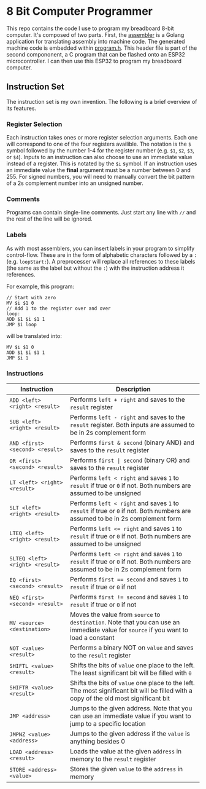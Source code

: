 # 8 Bit Computer Programmer

This repo contains the code I use to program my breadboard 8-bit computer. It's composed of two parts. First, the [assembler](./assembler/) is a Golang application for translating assembly into machine code. The generated machine code is embedded within [program.h](./components/program/program.h). This header file is part of the second compononent, a C program that can be flashed onto an ESP32 microcontroller. I can then use this ESP32 to program my breadboard computer.



## Instruction Set

The instruction set is my own invention. The following is a brief overview of its features.

### Register Selection

Each instruction takes ones or more register selection arguments. Each one will correspond to one of the four registers availible. The notation is the `$` symbol followed by the number 1-4 for the register number (e.g. `$1`, `$2`, `$3`, or `$4`). Inputs to an instruction can also choose to use an immediate value instead of a register. This is notated by the `$i` symbol. If an instruction uses an immediate value the **final** argument must be a number between 0 and 255. For signed numbers, you will need to manually convert the bit pattern of a 2s complement number into an unsigned number.

### Comments

Programs can contain single-line comments. Just start any line with `//` and the rest of the line will be ignored.

### Labels

As with most assemblers, you can insert labels in your program to simplify control-flow. These are in the form of alphabetic characters followed by a `:` (e.g. `loopStart:`). A preprocesser will replace all references to these labels (the same as the label but without the `:`) with the instruction address it references.

For example, this program:

```
// Start with zero
MV $i $1 0
// Add 1 to the register over and over
loop:
ADD $1 $i $1 1
JMP $i loop
```

will be translated into:

```
MV $i $1 0
ADD $1 $i $1 1
JMP $i 1
```

### Instructions

| **Instruction**                 | **Description**                                                                                                                       |
|---------------------------------|---------------------------------------------------------------------------------------------------------------------------------------|
| `ADD <left> <right> <result>`   | Performs `left + right` and saves to the `result` register                                                                            |
| `SUB <left> <right> <result>`   | Performs `left - right` and saves to the `result` register. Both inputs are assumed to be in 2s complement form                       |
| `AND <first> <second> <result>` | Performs `first & second` (binary AND) and saves to the `result` register                                                             |
| `OR <first> <second> <result>`  | Performs `first \| second` (binary OR) and saves to the `result` register                                                             |
| `LT <left> <right> <result>`    | Performs `left < right` and saves `1` to `result` if true or `0` if not. Both numbers are assumed to be unsigned                      |
| `SLT <left> <right> <result>`   | Performs `left < right` and saves `1` to `result` if true or `0` if not. Both numbers are assumed to be in 2s complement form         |
| `LTEQ <left> <right> <result>`  | Performs `left <= right` and saves `1` to `result` if true or `0` if not. Both numbers are assumed to be unsigned                     |
| `SLTEQ <left> <right> <result>` | Performs `left <= right` and saves `1` to `result` if true or `0` if not. Both numbers are assumed to be in 2s complement form        |
| `EQ <first> <second> <result>`  | Performs `first == second` and saves `1` to `result` if true or `0` if not                                                            |
| `NEQ <first> <second> <result>` | Performs `first != second` and saves `1` to `result` if true or `0` if not                                                            |
| `MV <source> <destination>`     | Moves the value from `source` to `destination`. Note that you can use an immediate value for `source` if you want to load a constant  |
| `NOT <value> <result>`          | Performs a binary NOT on `value` and saves to the `result` register                                                                   |
| `SHIFTL <value> <result>`       | Shifts the bits of `value` one place to the left. The least significant bit will be filled with `0`                                   |
| `SHIFTR <value> <result>`       | Shifts the bits of `value` one place to the left. The most significant bit will be filled with a copy of the old most significant bit |
| `JMP <address>`                 | Jumps to the given address. Note that you can use an immediate value if you want to jump to a specific location                       |
| `JMPNZ <value> <address>`       | Jumps to the given address if the `value` is anything besides 0                                                                       |
| `LOAD <address> <result>`       | Loads the value at the given `address` in memory to the `result` register                                                             |
| `STORE <address> <value>`       | Stores the given `value` to the `address` in memory                                                                                   |